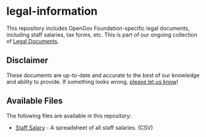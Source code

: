 # legal-information

This repository includes OpenGov Foundation-specific legal documents, including staff salaries, tax forms, etc.  This is part of our ongoing collection of [Legal Documents](https://github.com/opengovfoundation/legal-docs).

## Disclaimer

These documents are up-to-date and accurate to the best of our knowledge and ability to provide.  If something looks wrong, [please let us know](mailto:sayhello@opengovfoundation.org)!

## Available Files

The following files are available in this repository:

* [Staff Salary](./staff-salary.csv) - A spreadsheet of all staff salaries. (CSV)
